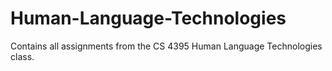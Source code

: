 # Human-Language-Technologies
Contains all assignments from the CS 4395 Human Language Technologies class. 
